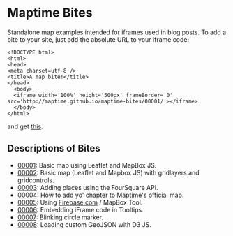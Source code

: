 Maptime Bites
=====

Standalone map examples intended for iframes used in blog posts. To add a bite to your site, just add the absolute URL to your iframe code:
```
<!DOCTYPE html>
<html>
<head>
<meta charset=utf-8 />
<title>A map bite!</title>
</head>
  <body>
  <iframe width='100%' height='500px' frameBorder='0' src='http://maptime.github.io/maptime-bites/00001/'></iframe>
  </body>
</html>
```
and get [this](http://maptimepdx.org/01-21-2014/sharing-code-samples.html).

## Descriptions of Bites
* [00001](http://maptime.github.io/maptime-bites/00001/): Basic map using Leaflet and MapBox JS.
* [00002](http://maptime.github.io/maptime-bites/00002/): Basic map (Leaflet and Mapbox JS) with gridlayers and gridcontrols.
* [00003](http://maptime.github.io/maptime-bites/00003/): Adding places using the FourSquare API. 
* [00004](http://maptime.github.io/maptime-bites/00004/): How to add yo' chapter to Maptime's official map.
* [00005](http://maptime.github.io/maptime-bites/00005/): Using [Firebase.com](https://www.firebase.com/) / MapBox Tool.
* [00006](http://maptime.github.io/maptime-bites/00006/): Embedding iFrame code in Tooltips.
* [00007](http://maptime.github.io/maptime-bites/00007/): Blinking circle marker.
* [00008](http://maptime.github.io/maptime-bites/00008/): Loading custom GeoJSON with D3 JS.
